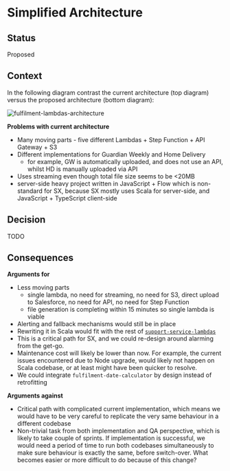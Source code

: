 # Simplified Architecture

## Status

Proposed

## Context

In the following diagram contrast the current architecture (top diagram) versus the proposed architecture (bottom diagram):

![fulfilment-lambdas-architecture](https://user-images.githubusercontent.com/13835317/72334391-25d64000-36b5-11ea-95be-47bc51eb648f.jpg)

**Problems with current architecture**

* Many moving parts - five different Lambdas + Step Function + API Gateway + S3
* Different implementations for Guardian Weekly and Home Delivery
  * for example, GW is automatically uploaded, and does not use an API, whilst HD is manually uploaded via API
* Uses streaming even though total file size seems to be <20MB
* server-side heavy project written in JavaScript + Flow which is non-standard for SX, because SX mostly uses Scala for server-side, and JavaScript + TypeScript client-side

## Decision

TODO

## Consequences

**Arguments for**

* Less moving parts
    * single lambda, no need for streaming, no need for S3, direct upload to Salesforce, no need for API, no need for Step Function
    * file generation is completing within 15 minutes so single lambda is viable
* Alerting and fallback mechanisms would still be in place
* Rewriting it in Scala would fit with the rest of [`support-service-lambdas`](https://github.com/guardian/support-service-lambdas)
* This is a critical path for SX, and we could re-design around alarming from the get-go.
* Maintenance cost will likely be lower than now. For example, the current issues encountered due to Node upgrade, would likely not happen on Scala codebase, or at least might have been quicker to resolve.
* We could integrate `fulfilment-date-calculator` by design instead of retrofitting

**Arguments against**

* Critical path with complicated current implementation, which means we would have to be very careful to replicate the very same behaviour in a different codebase
* Non-trivial task from both implementation and QA perspective, which is likely to take couple of sprints. If implementation is successful, we would need a period of time to run both codebases simultaneously to make sure behaviour is exactly the same, before switch-over.
What becomes easier or more difficult to do because of this change?

